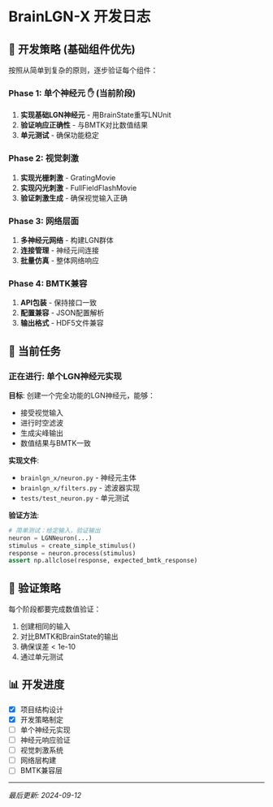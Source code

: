 # BrainLGN-X 开发日志

## 🎯 开发策略 (基础组件优先)

按照从简单到复杂的原则，逐步验证每个组件：

### Phase 1: 单个神经元 ✋ (当前阶段)
1. **实现基础LGN神经元** - 用BrainState重写LNUnit
2. **验证响应正确性** - 与BMTK对比数值结果 
3. **单元测试** - 确保功能稳定

### Phase 2: 视觉刺激
1. **实现光栅刺激** - GratingMovie 
2. **实现闪光刺激** - FullFieldFlashMovie
3. **验证刺激生成** - 确保视觉输入正确

### Phase 3: 网络层面  
1. **多神经元网络** - 构建LGN群体
2. **连接管理** - 神经元间连接
3. **批量仿真** - 整体网络响应

### Phase 4: BMTK兼容
1. **API包装** - 保持接口一致
2. **配置兼容** - JSON配置解析
3. **输出格式** - HDF5文件兼容

## 📝 当前任务

### 正在进行: 单个LGN神经元实现

**目标**: 创建一个完全功能的LGN神经元，能够：
- 接受视觉输入
- 进行时空滤波
- 生成尖峰输出
- 数值结果与BMTK一致

**实现文件**:
- `brainlgn_x/neuron.py` - 神经元主体
- `brainlgn_x/filters.py` - 滤波器实现  
- `tests/test_neuron.py` - 单元测试

**验证方法**:
```python
# 简单测试：给定输入，验证输出
neuron = LGNNeuron(...)
stimulus = create_simple_stimulus()
response = neuron.process(stimulus)
assert np.allclose(response, expected_bmtk_response)
```

## 🧪 验证策略

每个阶段都要完成数值验证：
1. 创建相同的输入
2. 对比BMTK和BrainState的输出
3. 确保误差 < 1e-10
4. 通过单元测试

## 📊 开发进度

- [x] 项目结构设计
- [x] 开发策略制定
- [ ] 单个神经元实现
- [ ] 神经元响应验证
- [ ] 视觉刺激系统
- [ ] 网络层构建
- [ ] BMTK兼容层

---
*最后更新: 2024-09-12*